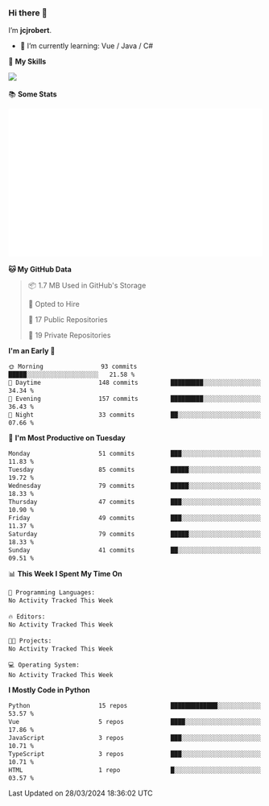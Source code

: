 ### Hi there 👋

I’m **jcjrobert**.

- 🌱 I’m currently learning: Vue / Java / C#

🌟 **My Skills**

![](https://img.shields.io/badge/-Python-3e74a2?style=flat-square&logo=Python&logoColor=fff)

📚 **Some Stats**

![](https://github.com/jcjrobert/github-stats/blob/master/generated/overview.svg)

<!--START_SECTION:waka-->
**🐱 My GitHub Data** 

> 📦 1.7 MB Used in GitHub's Storage 
 > 
> 💼 Opted to Hire
 > 
> 📜 17 Public Repositories 
 > 
> 🔑 19 Private Repositories 
 > 
**I'm an Early 🐤** 

```text
🌞 Morning                93 commits          █████░░░░░░░░░░░░░░░░░░░░   21.58 % 
🌆 Daytime                148 commits         █████████░░░░░░░░░░░░░░░░   34.34 % 
🌃 Evening                157 commits         █████████░░░░░░░░░░░░░░░░   36.43 % 
🌙 Night                  33 commits          ██░░░░░░░░░░░░░░░░░░░░░░░   07.66 % 
```
📅 **I'm Most Productive on Tuesday** 

```text
Monday                   51 commits          ███░░░░░░░░░░░░░░░░░░░░░░   11.83 % 
Tuesday                  85 commits          █████░░░░░░░░░░░░░░░░░░░░   19.72 % 
Wednesday                79 commits          █████░░░░░░░░░░░░░░░░░░░░   18.33 % 
Thursday                 47 commits          ███░░░░░░░░░░░░░░░░░░░░░░   10.90 % 
Friday                   49 commits          ███░░░░░░░░░░░░░░░░░░░░░░   11.37 % 
Saturday                 79 commits          █████░░░░░░░░░░░░░░░░░░░░   18.33 % 
Sunday                   41 commits          ██░░░░░░░░░░░░░░░░░░░░░░░   09.51 % 
```


📊 **This Week I Spent My Time On** 

```text
💬 Programming Languages: 
No Activity Tracked This Week

🔥 Editors: 
No Activity Tracked This Week

🐱‍💻 Projects: 
No Activity Tracked This Week

💻 Operating System: 
No Activity Tracked This Week
```

**I Mostly Code in Python** 

```text
Python                   15 repos            █████████████░░░░░░░░░░░░   53.57 % 
Vue                      5 repos             ████░░░░░░░░░░░░░░░░░░░░░   17.86 % 
JavaScript               3 repos             ███░░░░░░░░░░░░░░░░░░░░░░   10.71 % 
TypeScript               3 repos             ███░░░░░░░░░░░░░░░░░░░░░░   10.71 % 
HTML                     1 repo              █░░░░░░░░░░░░░░░░░░░░░░░░   03.57 % 
```




 Last Updated on 28/03/2024 18:36:02 UTC
<!--END_SECTION:waka-->
